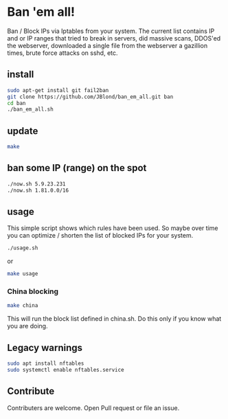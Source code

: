 # Ban 'em all!

Ban / Block IPs via Iptables from your system.
The current list contains IP and or IP ranges that tried to break in servers, did massive scans, DDOS'ed the webserver, downloaded a single file from the webserver a gazillion times, brute force attacks on sshd, etc.

## install

```bash
sudo apt-get install git fail2ban
git clone https://github.com/JBlond/ban_em_all.git ban
cd ban
./ban_em_all.sh
```

## update

```bash
make
```

## ban some IP (range) on the spot

```bash
./now.sh 5.9.23.231
./now.sh 1.81.0.0/16
```

## usage

This simple script shows which rules have been used. So maybe over time you can optimize / shorten the list of blocked IPs for your system.

```bash
./usage.sh
```

or

```bash
make usage
```

### China blocking


```bash
make china
```

This will run the block list defined in china.sh. Do this only if you know what you are doing.

## Legacy warnings

```bash
sudo apt install nftables
sudo systemctl enable nftables.service
```

## Contribute

Contributers are welcome. Open Pull request or file an issue.
